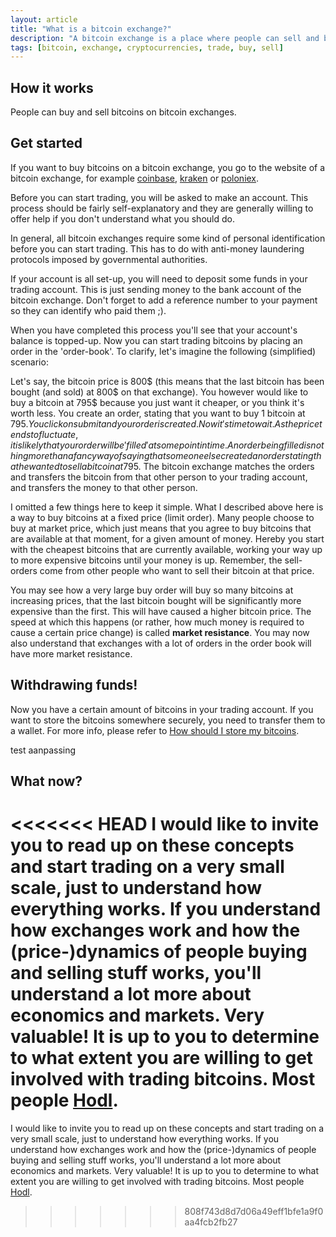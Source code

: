 ```yaml
---
layout: article
title: "What is a bitcoin exchange?"
description: "A bitcoin exchange is a place where people can sell and buy bitcoins in exchange for other currencies."
tags: [bitcoin, exchange, cryptocurrencies, trade, buy, sell]
---
```


## How it works

People can buy and sell bitcoins on bitcoin exchanges.

## Get started

If you want to buy bitcoins on a bitcoin exchange, you go to the website of a bitcoin exchange, for example [coinbase](https://www.coinbase.com), [kraken](https://kraken.com) or [poloniex](https://poloniex.com).

Before you can start trading, you will be asked to make an account. This process should be fairly self-explanatory and they are generally willing to offer help if you don't understand what you should do.

In general, all bitcoin exchanges require some kind of personal identification before you can start trading. This has to do with anti-money laundering protocols imposed by governmental authorities.

If your account is all set-up, you will need to deposit some funds in your trading account. This is just sending money to the bank account of the bitcoin exchange. Don't forget to add a reference number to your payment so they can identify who paid them ;).

When you have completed this process you'll see that your account's balance is topped-up. Now you can start trading bitcoins by placing an order in the 'order-book'. To clarify, let's imagine the following (simplified) scenario:

Let's say, the bitcoin price is 800$ (this means that the last bitcoin has been bought (and sold) at 800$ on that exchange). You however would like to buy a bitcoin at 795$ because you just want it cheaper, or you think it's worth less. You create an order, stating that you want to buy 1 bitcoin at 795$. You click on submit and your order is created. Now it's time to wait. As the price tends to fluctuate, it is likely that your order will be 'filled' at some point in time. An order being filled is nothing more than a fancy way of saying that someone else created an order stating that he wanted to sell a bitcoin at 795$. The bitcoin exchange matches the orders and transfers the bitcoin from that other person to your trading account, and transfers the money to that other person.

I omitted a few things here to keep it simple. What I described above here is a way to buy bitcoins at a fixed price (limit order). Many people choose to buy at market price, which just means that you agree to buy bitcoins that are available at that moment, for a given amount of money. Hereby you start with the cheapest bitcoins that are currently available, working your way up to more expensive bitcoins until your money is up. Remember, the sell-orders come from other people who want to sell their bitcoin at that price.

You may see how a very large buy order will buy so many bitcoins at increasing prices, that the last bitcoin bought will be significantly more expensive than the first. This will have caused a higher bitcoin price. The speed at which this happens (or rather, how much money is required to cause a certain price change) is called __market resistance__. You may now also understand that exchanges with a lot of orders in the order book will have more market resistance.

## Withdrawing funds!

Now you have a certain amount of bitcoins in your trading account. If you want to store the bitcoins somewhere securely, you need to transfer them to a wallet. For more info, please refer to [How should I store my bitcoins](http://www.decentral.support/questions/how-should-i-store-my-bitcoins/).

test aanpassing

## What now?

<<<<<<< HEAD
I would like to invite you to read up on these concepts and start trading on a very small scale, just to understand how everything works. If you understand how exchanges work and how the (price-)dynamics of people buying and selling stuff works, you'll understand a lot more about economics and markets. Very valuable! It is up to you to determine to what extent you are willing to get involved with trading bitcoins. Most people [Hodl](http://www.decentral.support/glossary/HODL/).
=======
I would like to invite you to read up on these concepts and start trading on a very small scale, just to understand how everything works. If you understand how exchanges work and how the (price-)dynamics of people buying and selling stuff works, you'll understand a lot more about economics and markets. Very valuable! It is up to you to determine to what extent you are willing to get involved with trading bitcoins. Most people [Hodl](http://www.decentral.support/questions/what-is-hodl/).
>>>>>>> 808f743d8d7d06a49eff1bfe1a9f0aa4fcb2fb27
